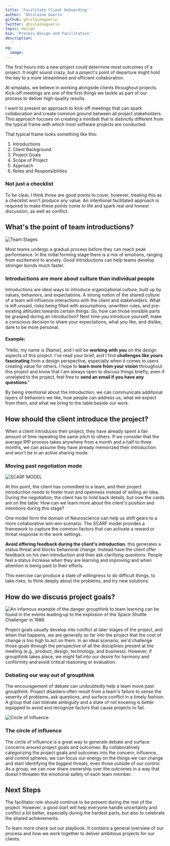```yaml
---
title: 'Facilitate Client Onboarding'
author: 'Ghislaine Guerin'
github: ghislaineguerin
twitter: ghislaineguerin
topic: design
bio: 'Process Design and Facilitation'
description:
  ''
og:
  image:
---
```

The first hours into a new project could determine most outcomes of a project. It might sound crazy, but a project's point of departure might hold the key to a more streamlined and efficient collaboration.
<!--break-->
At simplabs, we believe in working alongside clients throughout projects. Kick-off meetings are one of the first things we tackle as part of our process to deliver high-quality results.

I want to present an approach to kick-off meetings that can spark collaboration and create common ground between all project stakeholders. This approach focuses on creating a mindset that is distinctly different from the typical frame with which most software projects are conducted.

That typical frame looks something like this:

1. Introductions
2. Client Background
3. Project Goals
4. Scope of Project
5. Approach
6. Roles and Responsibilities

### Not just a checklist

To be clear, I think those are good points to cover, however, treating this as a checklist won't produce any value. An intentional facilitated approach is required to make these points come to life and spark real and honest discussion, as well as conflict.

## What's the point of team introductions?

![Team Stages](/assets/images/posts/2020-04-27-facilitate-client-onboarding/team-stages.png)

Most teams undergo a gradual process before they can reach peak performance. In the initial forming stage there is a mix of emotions, ranging from excitement to anxiety. Good introductions can help teams develop stronger bonds much faster.

### Introductions are more about culture than individual people

Introductions are ideal ways to introduce organizational culture, built up by values, behaviors, and expectations. A strong notion of the shared culture of a team will influence interactions with the client and stakeholders. What is left unsaid, risks being filled with assumptions, unwritten rules, and pre-existing attitudes towards certain things. So, how can those invisible parts be grasped during an introduction? Next time you introduce yourself, make a conscious decision to share your expectations, what you like, and dislike, dare to be more personal.

#### Example:
"Hello, my name is [Name], and I will be **working with you** on the design aspects of this project. I've read your brief, and I find **challenges like yours fascinating** from a design perspective, especially when it comes to users creating value for others. I hope to **learn more from your vision** throughout this project and know that I am always open to discuss things briefly, even if unrelated to the project, feel free to **send an email if you have any questions**."

By being intentional about the introduction, we can communicate additional layers of behaviors we like, how people can address us, what we expect from them, and what we bring to the table beside our work.

## How should the client introduce the project?

When a client introduces their project, they have already spent a fair amount of time repeating the same pitch to others. If we consider that the average RfP process takes anywhere from a month and a half to three months, we can assume they have already memorized their introduction and won't be in an active sharing mode.

### Moving past negotiation mode

![SCARF MODEL](/assets/images/posts/2020-04-27-facilitate-client-onboarding/scarf.png)

At this point, the client has committed to a team, and their project introduction needs to foster trust and openness instead of selling an idea. During the negotiation, the client has to hold back details, but now the cards are on the table. How can we learn more about the client's position and intentions during this stage?

One model form the domain of Neuroscience can help us shift gears to a more collaborative win-win scenario. The SCARF model provides a framework to capture the common factors that can activate a reward or threat response in the work settings. 

**Avoid offering feedback during the client's introduction**, this generates a status threat and blocks behavioral change. Instead have the client offer feedback on his own introduction and then ask clarifying questions. People feel a status increase when they are learning and improving and when attention is being paid to their efforts. 

This exercise can produce a state of willingness to do difficult things, to take risks, to think deeply about the problems, and try new solutions.

## How do we discuss project goals?

![An infamous example of the danger groupthink to team learning can be found in the events leading up to the explosion of the Space Shuttle Challenger in 1986](/assets/images/posts/2020-04-27-facilitate-client-onboarding/challenger.png)

Project goals usually develop into conflict at later stages of the project, and when that happens, we are generally so far into the project that the cost of change is too high to act on them. In an ideal scenario, we'd challenge those goals through the perspective of all the disciplines present at the meeting (e.g., product, design, technology, and business). However, if groupthink takes place, we might fall into our desire for harmony and conformity and avoid critical reasoning or evaluation.

### Debating our way out of groupthink

The encouragement of debate can undoubtedly help a team move past groupthink. Project disasters often result from a team's failure to sense the severity of problems, ask questions, and surface conflict in a timely fashion. A group that can tolerate ambiguity and a state of not knowing is better equipped to avoid and recognize factors that cause projects to fail.

![Circle of Influence](/assets/images/posts/2020-04-27-facilitate-client-onboarding/circle.png)

### The circle of influence

The circle of influence is a great way to generate debate and surface concerns around project goals and outcomes. By collaboratively categorizing the project goals and outcomes into the concern, influence, and control spheres, we can focus our energy on the things we can change and start identifying the biggest threats, even those outside of our control. As a group, we can now share ownership over the outcomes in a way that doesn't threaten the emotional safety of each team member.

## Next Steps

The facilitator role should continue to be present during the rest of the project. However, a good start will help everyone handle uncertainty and conflict a lot better, especially during the hardest parts, but also to celebrate the shared achievements.

To learn more check out our playbook. It contains a general overview of our process and how we work together to deliver ambitious projects for our clients.
